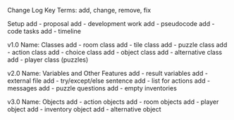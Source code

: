 Change Log Key Terms:
  add, change, remove, fix

Setup
add - proposal
add - development work
add - pseudocode
add - code tasks
add - timeline

v1.0
Name: Classes
add - room class
add - tile class
add - puzzle class
add - action class
add - choice class
add - object class
add - alternative class
add - player class (puzzles)

v2.0
Name: Variables and Other Features
add - result variables
add - external file
add - try/except/else sentence 
add - list for actions 
add - messages 
add - puzzle questions
add - empty inventories 

v3.0
Name: Objects
add - action objects
add - room objects
add - player object
add - inventory object
add - alternative object